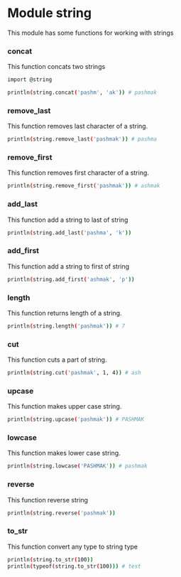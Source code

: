 # Module string
This module has some functions for working with strings

### concat
This function concats two strings

```bash
import @string

println(string.concat('pashm', 'ak')) # pashmak
```

### remove_last
This function removes last character of a string.

```bash
println(string.remove_last('pashmak')) # pashma
```

### remove_first
This function removes first character of a string.

```bash
println(string.remove_first('pashmak')) # ashmak
```

### add_last
This function add a string to last of string

```bash
println(string.add_last('pashma', 'k'))
```

### add_first
This function add a string to first of string

```bash
println(string.add_first('ashmak', 'p'))
```

### length
This function returns length of a string.

```bash
println(string.length('pashmak')) # 7
```

### cut
This function cuts a part of string.

```bash
println(string.cut('pashmak', 1, 4)) # ash
```

### upcase
This function makes upper case string.

```bash
println(string.upcase('pashmak')) # PASHMAK
```

### lowcase
This function makes lower case string.

```bash
println(string.lowcase('PASHMAK')) # pashmak
```

### reverse
This function reverse string

```bash
println(string.reverse('pashmak'))
```

### to_str
This function convert any type to string type

```bash
println(string.to_str(100))
println(typeof(string.to_str(100))) # test
```

